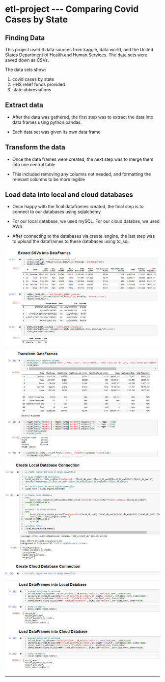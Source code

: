 # etl-project --- Comparing Covid Cases by State

## Finding Data

This project used 3 data sources from kaggle, data world, and the United States Department of Health and Human Services.  The data sets were saved down as CSVs. 

The data sets show:

1) covid cases by state
2) HHS relief funds provided
3) state abbreviations

## Extract data

* After the data was gathered, the first step was to extract the data into data frames using python pandas. 

* Each data set was given its own data frame

## Transform the data

* Once the data frames were created, the next step was to merge them into one central table

* This included removing any columns not needed, and formatting the relevant columns to be more legible

## Load data into local and cloud databases

* Once happy with the final dataframes created, the final step is to connect to our databases using sqlalchemy 

* For our local database, we used mySQL. For our cloud databse, we used AWS.

* After connecting to the databases via create_engine, the last step was to upload the dataframes to these databases using to_sql.


![extract](images/extract.PNG)

![transform](images/transform.PNG)

![load1](images/load1.PNG)

![load2](images/load2.PNG)

- - -

